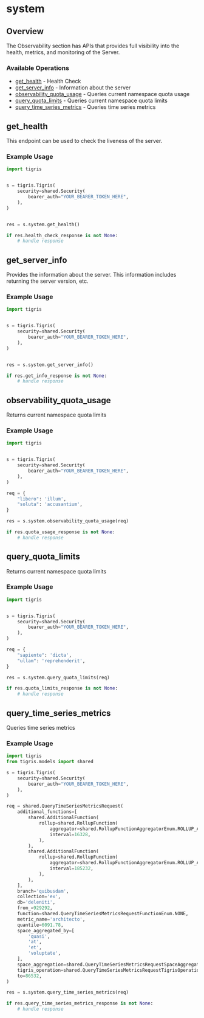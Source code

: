 # system

## Overview

The Observability section has APIs that provides full visibility into the health, metrics, and monitoring of the Server.

### Available Operations

* [get_health](#get_health) - Health Check
* [get_server_info](#get_server_info) - Information about the server
* [observability_quota_usage](#observability_quota_usage) - Queries current namespace quota usage
* [query_quota_limits](#query_quota_limits) - Queries current namespace quota limits
* [query_time_series_metrics](#query_time_series_metrics) - Queries time series metrics

## get_health

This endpoint can be used to check the liveness of the server.

### Example Usage

```python
import tigris


s = tigris.Tigris(
    security=shared.Security(
        bearer_auth="YOUR_BEARER_TOKEN_HERE",
    ),
)


res = s.system.get_health()

if res.health_check_response is not None:
    # handle response
```

## get_server_info

Provides the information about the server. This information includes returning the server version, etc.

### Example Usage

```python
import tigris


s = tigris.Tigris(
    security=shared.Security(
        bearer_auth="YOUR_BEARER_TOKEN_HERE",
    ),
)


res = s.system.get_server_info()

if res.get_info_response is not None:
    # handle response
```

## observability_quota_usage

Returns current namespace quota limits

### Example Usage

```python
import tigris


s = tigris.Tigris(
    security=shared.Security(
        bearer_auth="YOUR_BEARER_TOKEN_HERE",
    ),
)

req = {
    "libero": 'illum',
    "soluta": 'accusantium',
}

res = s.system.observability_quota_usage(req)

if res.quota_usage_response is not None:
    # handle response
```

## query_quota_limits

Returns current namespace quota limits

### Example Usage

```python
import tigris


s = tigris.Tigris(
    security=shared.Security(
        bearer_auth="YOUR_BEARER_TOKEN_HERE",
    ),
)

req = {
    "sapiente": 'dicta',
    "ullam": 'reprehenderit',
}

res = s.system.query_quota_limits(req)

if res.quota_limits_response is not None:
    # handle response
```

## query_time_series_metrics

Queries time series metrics

### Example Usage

```python
import tigris
from tigris.models import shared

s = tigris.Tigris(
    security=shared.Security(
        bearer_auth="YOUR_BEARER_TOKEN_HERE",
    ),
)

req = shared.QueryTimeSeriesMetricsRequest(
    additional_functions=[
        shared.AdditionalFunction(
            rollup=shared.RollupFunction(
                aggregator=shared.RollupFunctionAggregatorEnum.ROLLUP_AGGREGATOR_COUNT,
                interval=16328,
            ),
        ),
        shared.AdditionalFunction(
            rollup=shared.RollupFunction(
                aggregator=shared.RollupFunctionAggregatorEnum.ROLLUP_AGGREGATOR_MIN,
                interval=185232,
            ),
        ),
    ],
    branch='quibusdam',
    collection='ex',
    db='deleniti',
    from_=929292,
    function=shared.QueryTimeSeriesMetricsRequestFunctionEnum.NONE,
    metric_name='architecto',
    quantile=6091.78,
    space_aggregated_by=[
        'quasi',
        'at',
        'et',
        'voluptate',
    ],
    space_aggregation=shared.QueryTimeSeriesMetricsRequestSpaceAggregationEnum.AVG,
    tigris_operation=shared.QueryTimeSeriesMetricsRequestTigrisOperationEnum.READ,
    to=86532,
)

res = s.system.query_time_series_metrics(req)

if res.query_time_series_metrics_response is not None:
    # handle response
```
